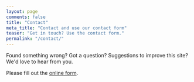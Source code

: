 ```yaml
---
layout: page
comments: false
title: "Contact"
meta_title: "Contact and use our contact form"
teaser: "Get in touch? Use the contact form."
permalink: "/contact/"
---
```

Found something wrong? Got a question? Suggestions to improve this site? We'd love to hear from you.

<div id="wufoo-z1rqfwx0qd85f2"> Please fill out the <a href="https://thekoracafe.wufoo.com/forms/z1rqfwx0qd85f2">online form</a>. </div> 
<script type="text/javascript"> var z1rqfwx0qd85f2; (function(d, t) { var s = d.createElement(t), options = { 'userName':'thekoracafe', 'formHash':'z1rqfwx0qd85f2', 'autoResize':true, 'height':'434', 'async':true, 'host':'wufoo.com', 'header':'show', 'ssl':true }; s.src = ('https:' == d.location.protocol ?'https://':'http://') + 'secure.wufoo.com/scripts/embed/form.js'; s.onload = s.onreadystatechange = function() { var rs = this.readyState; if (rs) if (rs != 'complete') if (rs != 'loaded') return; try { z1rqfwx0qd85f2 = new WufooForm(); z1rqfwx0qd85f2.initialize(options); z1rqfwx0qd85f2.display(); } catch (e) { } }; var scr = d.getElementsByTagName(t)[0], par = scr.parentNode; par.insertBefore(s, scr); })(document, 'script'); </script>
